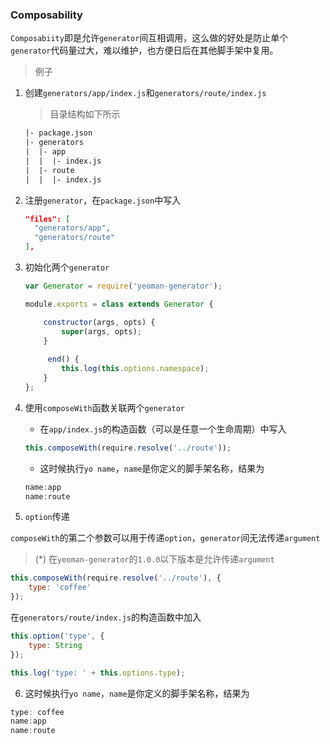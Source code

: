### Composability

`Composabiity`即是允许`generator`间互相调用，这么做的好处是防止单个`generator`代码量过大，难以维护，也方便日后在其他脚手架中复用。

> 例子

1. 创建`generators/app/index.js`和`generators/route/index.js`

   > 目录结构如下所示

   ```tex
   |- package.json
   |- generators
   |  |- app
   |  |  |- index.js
   |  |- route
   |  |  |- index.js
   ```

2. 注册`generator`，在`package.json`中写入

   ```json
   "files": [
     "generators/app",
     "generators/route"
   ],
   ```

3. 初始化两个`generator`

   ```javascript
   var Generator = require('yeoman-generator');

   module.exports = class extends Generator {

       constructor(args, opts) {
           super(args, opts);
       }
     	
     	end() {
           this.log(this.options.namespace);
       }
   };
   ```

4. 使用`composeWith`函数关联两个`generator`

   - 在`app/index.js`的构造函数（可以是任意一个生命周期）中写入

   ```javascript
   this.composeWith(require.resolve('../route'));
   ```

   - 这时候执行`yo name`，`name`是你定义的脚手架名称，结果为

   ```javascript
   name:app
   name:route
   ```

5. `option`传递

`composeWith`的第二个参数可以用于传递`option`，`generator`间无法传递`argument`

> (*) 在`yeoman-generator`的`1.0.0`以下版本是允许传递`argument`

```javascript
this.composeWith(require.resolve('../route'), {
  	type: 'coffee'
});
```

在`generators/route/index.js`的构造函数中加入

```javascript
this.option('type', {
 	type: String
});

this.log('type: ' + this.options.type);
```

6. 这时候执行`yo name`，`name`是你定义的脚手架名称，结果为

```javascript
type: coffee
name:app
name:route
```

